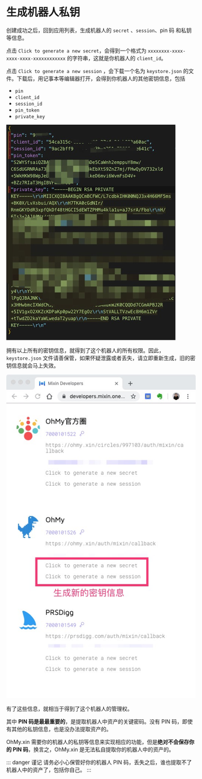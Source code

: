 # 生成机器人私钥

创建成功之后，回到应用列表，生成机器人的 `secret` 、`session`、pin 码 和私钥等信息。

点击 `Click to generate a new secret`，会得到一个格式为 `xxxxxxxx-xxxx-xxxx-xxxx-xxxxxxxxxxxx` 的字符串，这就是你机器人的 `client_id`。

点击 `Click to generate a new session` ，会下载一个名为 `keystore.json` 的文件。下载后，用记事本等编辑器打开，会得到你机器人的其他密钥信息，包括

- `pin`
- `client_id`
- `session_id`
- `pin_token`
- `private_key`

![Jietu20191006-120703](../assets/images/Jietu20191006-120703.jpg)

拥有以上所有的密钥信息，就得到了这个机器人的所有权限。因此，`keystore.json` 文件请善保管，如果怀疑泄露或者丢失，请立即重新生成，旧的密钥信息就会马上失效。

![Jietu20191006-115727](../assets/images/Jietu20191006-115727.jpg)

有了这些信息，就相当于得到了这个机器人的管理权。

其中 **PIN 码是最最重要的**，是提取机器人中资产的关键密码。没有 PIN 码，即使有其他的私钥信息，也是没办法提取资产的。

OhMy.xin 需要你的机器人的私钥等信息来实现相应的功能，但是**绝对不会保存你的 PIN 码**，换言之，OhMy.xin 是无法私自提取你的机器人中的资产的。

::: danger 谨记
请务必小心保管好你的机器人 PIN 码，丢失之后，谁也提取不了机器人中的资产了，包括你自己。
:::
